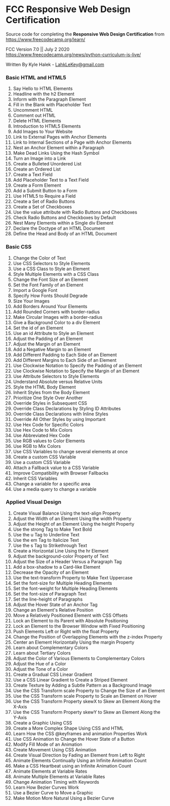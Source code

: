 # FCC Responsive Web Design Certification

Source code for completing the **Responsive Web Design Certification** from https://www.freecodecamp.org/learn/

FCC Version 7.0 || July 2 2020
https://www.freecodecamp.org/news/python-curriculum-is-live/

Written By Kyle Halek - LahkLeKey@gmail.com

### Basic HTML and HTML5

1. Say Hello to HTML Elements
2. Headline with the h2 Element
3. Inform with the Paragraph Element
4. Fill in the Blank with Placeholder Text
5. Uncomment HTML
6. Comment out HTML
7. Delete HTML Elements
8. Introduction to HTML5 Elements
9. Add Images to Your Website
10. Link to External Pages with Anchor Elements
11. Link to Internal Sections of a Page with Anchor Elements
12. Nest an Anchor Element within a Paragraph
13. Make Dead Links Using the Hash Symbol
14. Turn an Image into a Link
15. Create a Bulleted Unordered List
16. Create an Ordered List
17. Create a Text Field
18. Add Placeholder Text to a Text Field
19. Create a Form Element
20. Add a Submit Button to a Form
21. Use HTML5 to Require a Field
22. Create a Set of Radio Buttons
23. Create a Set of Checkboxes
24. Use the value attribute with Radio Buttons and Checkboxes
25. Check Radio Buttons and Checkboxes by Default
26. Nest Many Elements within a Single div Element
27. Declare the Doctype of an HTML Document
28. Define the Head and Body of an HTML Document

### Basic CSS

1. Change the Color of Text
2. Use CSS Selectors to Style Elements
3. Use a CSS Class to Style an Element
4. Style Multiple Elements with a CSS Class
5. Change the Font Size of an Element
6. Set the Font Family of an Element
7. Import a Google Font
8. Specify How Fonts Should Degrade
9. Size Your Images
10. Add Borders Around Your Elements
11. Add Rounded Corners with border-radius
12. Make Circular Images with a border-radius
13. Give a Background Color to a div Element
14. Set the id of an Element
15. Use an id Attribute to Style an Element
16. Adjust the Padding of an Element
17. Adjust the Margin of an Element
18. Add a Negative Margin to an Element
19. Add Different Padding to Each Side of an Element
20. Add Different Margins to Each Side of an Element
21. Use Clockwise Notation to Specify the Padding of an Element
22. Use Clockwise Notation to Specify the Margin of an Element
23. Use Attribute Selectors to Style Elements
24. Understand Absolute versus Relative Units
25. Style the HTML Body Element
26. Inherit Styles from the Body Element
27. Prioritize One Style Over Another
28. Override Styles in Subsequent CSS
29. Override Class Declarations by Styling ID Attributes
30. Override Class Declarations with Inline Styles
31. Override All Other Styles by using Important
32. Use Hex Code for Specific Colors
33. Use Hex Code to Mix Colors
34. Use Abbreviated Hex Code
35. Use RGB values to Color Elements
36. Use RGB to Mix Colors
37. Use CSS Variables to change several elements at once
38. Create a custom CSS Variable
39. Use a custom CSS Variable
40. Attach a Fallback value to a CSS Variable
41. Improve Compatibility with Browser Fallbacks
42. Inherit CSS Variables
43. Change a variable for a specific area
44. Use a media query to change a variable

### Applied Visual Design

1. Create Visual Balance Using the text-align Property
2. Adjust the Width of an Element Using the width Property
3. Adjust the Height of an Element Using the height Property
4. Use the strong Tag to Make Text Bold
5. Use the u Tag to Underline Text
6. Use the em Tag to Italicize Text
7. Use the s Tag to Strikethrough Text
8. Create a Horizontal Line Using the hr Element
9. Adjust the background-color Property of Text
10. Adjust the Size of a Header Versus a Paragraph Tag
11. Add a box-shadow to a Card-like Element
12. Decrease the Opacity of an Element
13. Use the text-transform Property to Make Text Uppercase
14. Set the font-size for Multiple Heading Elements
15. Set the font-weight for Multiple Heading Elements
16. Set the font-size of Paragraph Text
17. Set the line-height of Paragraphs
18. Adjust the Hover State of an Anchor Tag
19. Change an Element's Relative Position
20. Move a Relatively Positioned Element with CSS Offsets
21. Lock an Element to its Parent with Absolute Positioning
22. Lock an Element to the Browser Window with Fixed Positioning
23. Push Elements Left or Right with the float Property
24. Change the Position of Overlapping Elements with the z-index Property
25. Center an Element Horizontally Using the margin Property
26. Learn about Complementary Colors
27. Learn about Tertiary Colors
28. Adjust the Color of Various Elements to Complementary Colors
29. Adjust the Hue of a Color
30. Adjust the Tone of a Color
31. Create a Gradual CSS Linear Gradient
32. Use a CSS Linear Gradient to Create a Striped Element
33. Create Texture by Adding a Subtle Pattern as a Background Image
34. Use the CSS Transform scale Property to Change the Size of an Element
35. Use the CSS Transform scale Property to Scale an Element on Hover
36. Use the CSS Transform Property skewX to Skew an Element Along the X-Axis
37. Use the CSS Transform Property skewY to Skew an Element Along the Y-Axis
38. Create a Graphic Using CSS
39. Create a More Complex Shape Using CSS and HTML
40. Learn How the CSS @keyframes and animation Properties Work
41. Use CSS Animation to Change the Hover State of a Button
42. Modify Fill Mode of an Animation
43. Create Movement Using CSS Animation
44. Create Visual Direction by Fading an Element from Left to Right
45. Animate Elements Continually Using an Infinite Animation Count
46. Make a CSS Heartbeat using an Infinite Animation Count
47. Animate Elements at Variable Rates
48. Animate Multiple Elements at Variable Rates
49. Change Animation Timing with Keywords
50. Learn How Bezier Curves Work
51. Use a Bezier Curve to Move a Graphic
52. Make Motion More Natural Using a Bezier Curve
